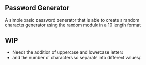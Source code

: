 ## Password Generator

A simple basic password generator that is able to create a random character generator using the random module in a 10 length format

## WIP

- Needs the addition of uppercase and lowercase letters
- and the number of characters so separate into different values/.

